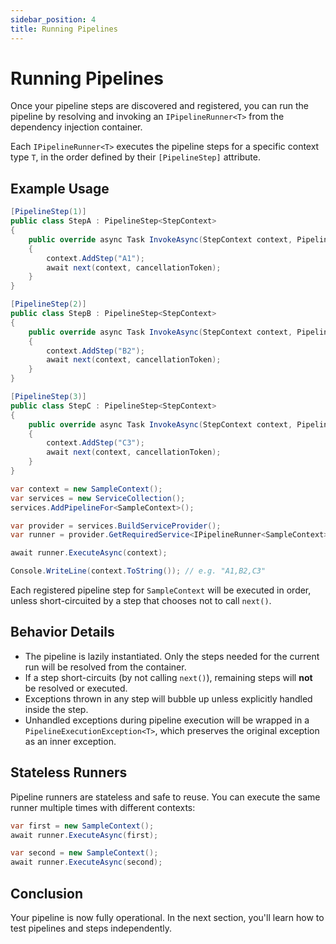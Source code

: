 ```yaml
---
sidebar_position: 4
title: Running Pipelines
---
```


# Running Pipelines

Once your pipeline steps are discovered and registered, you can run the pipeline by resolving and invoking an `IPipelineRunner<T>` from the dependency injection container.

Each `IPipelineRunner<T>` executes the pipeline steps for a specific context type `T`, in the order defined by their `[PipelineStep]` attribute.

## Example Usage

```csharp title="Executing a Pipeline"
[PipelineStep(1)]
public class StepA : PipelineStep<StepContext>
{
    public override async Task InvokeAsync(StepContext context, PipelineDelegate<StepContext> next, CancellationToken cancellationToken = default)
    {
        context.AddStep("A1");
        await next(context, cancellationToken);
    }
}

[PipelineStep(2)]
public class StepB : PipelineStep<StepContext>
{
    public override async Task InvokeAsync(StepContext context, PipelineDelegate<StepContext> next, CancellationToken cancellationToken = default)
    {
        context.AddStep("B2");
        await next(context, cancellationToken);
    }
}

[PipelineStep(3)]
public class StepC : PipelineStep<StepContext>
{
    public override async Task InvokeAsync(StepContext context, PipelineDelegate<StepContext> next, CancellationToken cancellationToken = default)
    {
        context.AddStep("C3");
        await next(context, cancellationToken);
    }
}

var context = new SampleContext();
var services = new ServiceCollection();
services.AddPipelineFor<SampleContext>();

var provider = services.BuildServiceProvider();
var runner = provider.GetRequiredService<IPipelineRunner<SampleContext>>();

await runner.ExecuteAsync(context);

Console.WriteLine(context.ToString()); // e.g. "A1,B2,C3"
```

Each registered pipeline step for `SampleContext` will be executed in order, unless short-circuited by a step that chooses not to call `next()`.

## Behavior Details

- The pipeline is lazily instantiated. Only the steps needed for the current run will be resolved from the container.
- If a step short-circuits (by not calling `next()`), remaining steps will **not** be resolved or executed.
- Exceptions thrown in any step will bubble up unless explicitly handled inside the step.
- Unhandled exceptions during pipeline execution will be wrapped in a `PipelineExecutionException<T>`, which preserves the original exception as an inner exception.

## Stateless Runners

Pipeline runners are stateless and safe to reuse. You can execute the same runner multiple times with different contexts:

```csharp
var first = new SampleContext();
await runner.ExecuteAsync(first);

var second = new SampleContext();
await runner.ExecuteAsync(second);
```

## Conclusion

Your pipeline is now fully operational. In the next section, you'll learn how to test pipelines and steps independently.
